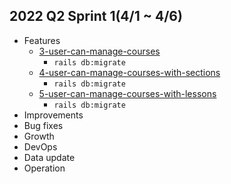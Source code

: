 ## 2022 Q2 Sprint 1(4/1 ~ 4/6)
- Features
  - [3-user-can-manage-courses](https://trello.com/c/NRBBYXNJ)
    - `rails db:migrate`
  - [4-user-can-manage-courses-with-sections](https://trello.com/c/GOKlj5sG)
    - `rails db:migrate`
  - [5-user-can-manage-courses-with-lessons](https://trello.com/c/W2Z7m1At)
    - `rails db:migrate`
- Improvements
- Bug fixes
- Growth
- DevOps
- Data update
- Operation
